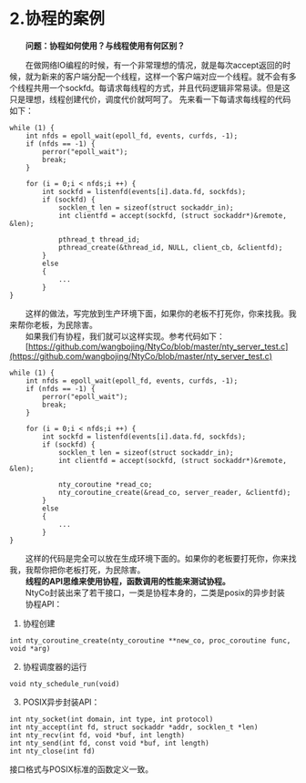 # 2.协程的案例

&emsp;&emsp;**问题：协程如何使用？与线程使用有何区别？**

&emsp;&emsp;在做网络IO编程的时候，有一个非常理想的情况，就是每次accept返回的时候，就为新来的客户端分配一个线程，这样一个客户端对应一个线程。就不会有多个线程共用一个sockfd。每请求每线程的方式，并且代码逻辑非常易读。但是这只是理想，线程创建代价，调度代价就呵呵了。
先来看一下每请求每线程的代码如下：
```
while (1) {
    int nfds = epoll_wait(epoll_fd, events, curfds, -1);
    if (nfds == -1) {
        perror("epoll_wait");
        break;
    }

    for (i = 0;i < nfds;i ++) {
        int sockfd = listenfd(events[i].data.fd, sockfds);
        if (sockfd) {
            socklen_t len = sizeof(struct sockaddr_in);
            int clientfd = accept(sockfd, (struct sockaddr*)&remote, &len);

            pthread_t thread_id;
            pthread_create(&thread_id, NULL, client_cb, &clientfd);
        }
        else
        {
            ...
        }
}

```
&emsp;&emsp;这样的做法，写完放到生产环境下面，如果你的老板不打死你，你来找我。我来帮你老板，为民除害。  
&emsp;&emsp;如果我们有协程，我们就可以这样实现。参考代码如下：  
&emsp;&emsp;[https://github.com/wangbojing/NtyCo/blob/master/nty_server_test.c](https://github.com/wangbojing/NtyCo/blob/master/nty_server_test.c)

```
while (1) {
    int nfds = epoll_wait(epoll_fd, events, curfds, -1);
    if (nfds == -1) {
        perror("epoll_wait");
        break;
    }

    for (i = 0;i < nfds;i ++) {
        int sockfd = listenfd(events[i].data.fd, sockfds);
        if (sockfd) {
            socklen_t len = sizeof(struct sockaddr_in);
            int clientfd = accept(sockfd, (struct sockaddr*)&remote, &len);
            
            nty_coroutine *read_co;
            nty_coroutine_create(&read_co, server_reader, &clientfd);
        }
        else
        {
            ...
        }
}

```
&emsp;&emsp;这样的代码是完全可以放在生成环境下面的。如果你的老板要打死你，你来找我，我帮你把你老板打死，为民除害。  
&emsp;&emsp;**线程的API思维来使用协程，函数调用的性能来测试协程。**  
&emsp;&emsp;NtyCo封装出来了若干接口，一类是协程本身的，二类是posix的异步封装  
&emsp;&emsp;协程API：  
1. 协程创建  
```
int nty_coroutine_create(nty_coroutine **new_co, proc_coroutine func, void *arg)  
```  
2. 协程调度器的运行  
```
void nty_schedule_run(void)  
```  
3. POSIX异步封装API：  
```
int nty_socket(int domain, int type, int protocol)
int nty_accept(int fd, struct sockaddr *addr, socklen_t *len)
int nty_recv(int fd, void *buf, int length)
int nty_send(int fd, const void *buf, int length)
int nty_close(int fd)
```  
接口格式与POSIX标准的函数定义一致。


